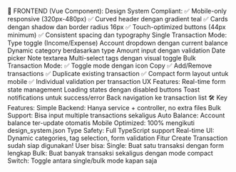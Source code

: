 🎨 FRONTEND (Vue Component):
Design System Compliant:
✅ Mobile-only responsive (320px-480px)
✅ Curved header dengan gradient teal
✅ Cards dengan shadow dan border radius 16px
✅ Touch-optimized buttons (44px minimum)
✅ Consistent spacing dan typography
Single Transaction Mode:
Type toggle (Income/Expense)
Account dropdown dengan current balance
Dynamic category berdasarkan type
Amount input dengan validation
Date picker
Note textarea
Multi-select tags dengan visual toggle
Bulk Transaction Mode:
✅ Toggle mode dengan icon Copy
✅ Add/Remove transactions
✅ Duplicate existing transaction
✅ Compact form layout untuk mobile
✅ Individual validation per transaction
UX Features:
Real-time form state management
Loading states dengan disabled buttons
Toast notifications untuk success/error
Back navigation ke transaction list
🛠️ Key Features:
Simple Backend: Hanya service + controller, no extra files
Bulk Support: Bisa input multiple transactions sekaligus
Auto Balance: Account balance ter-update otomatis
Mobile Optimized: 100% mengikuti design_system.json
Type Safety: Full TypeScript support
Real-time UI: Dynamic categories, tag selection, form validation
Fitur Create Transaction sudah siap digunakan! User bisa:
Single: Buat satu transaksi dengan form lengkap
Bulk: Buat banyak transaksi sekaligus dengan mode compact
Switch: Toggle antara single/bulk mode kapan saja